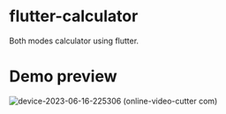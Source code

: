 # flutter-calculator
Both modes calculator using flutter.

# Demo preview

![device-2023-06-16-225306 (online-video-cutter com)](https://github.com/lakshita5203/flutter-calculator/assets/78801739/a9a731fb-ac75-4c49-a285-c08e33d09db8)

